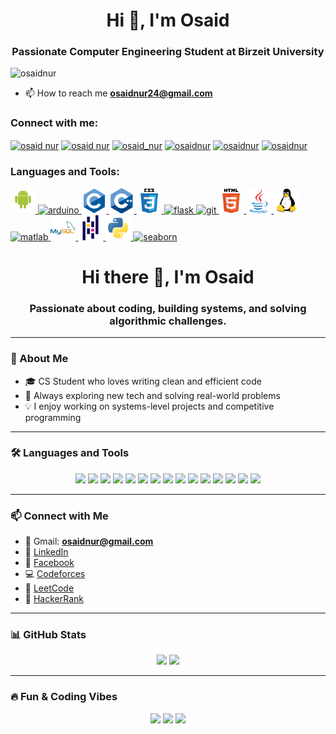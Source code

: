 <h1 align="center">Hi 👋, I'm Osaid</h1>
<h3 align="center">Passionate Computer Engineering Student at Birzeit University</h3>

<p align="left"> <img src="https://komarev.com/ghpvc/?username=osaidnur&label=Profile%20views&color=0e75b6&style=flat" alt="osaidnur" /> </p>

- 📫 How to reach me **osaidnur24@gmail.com**

<h3 align="left">Connect with me:</h3>
<p align="left">
<a href="https://linkedin.com/in/osaid nur" target="blank"><img align="center" src="https://raw.githubusercontent.com/rahuldkjain/github-profile-readme-generator/master/src/images/icons/Social/linked-in-alt.svg" alt="osaid nur" height="30" width="40" /></a>
<a href="https://fb.com/osaid nur" target="blank"><img align="center" src="https://raw.githubusercontent.com/rahuldkjain/github-profile-readme-generator/master/src/images/icons/Social/facebook.svg" alt="osaid nur" height="30" width="40" /></a>
<a href="https://instagram.com/osaid_nur" target="blank"><img align="center" src="https://raw.githubusercontent.com/rahuldkjain/github-profile-readme-generator/master/src/images/icons/Social/instagram.svg" alt="osaid_nur" height="30" width="40" /></a>
<a href="https://www.hackerrank.com/osaidnur" target="blank"><img align="center" src="https://raw.githubusercontent.com/rahuldkjain/github-profile-readme-generator/master/src/images/icons/Social/hackerrank.svg" alt="osaidnur" height="30" width="40" /></a>
<a href="https://codeforces.com/profile/osaidnur" target="blank"><img align="center" src="https://raw.githubusercontent.com/rahuldkjain/github-profile-readme-generator/master/src/images/icons/Social/codeforces.svg" alt="osaidnur" height="30" width="40" /></a>
<a href="https://www.leetcode.com/osaidnur" target="blank"><img align="center" src="https://raw.githubusercontent.com/rahuldkjain/github-profile-readme-generator/master/src/images/icons/Social/leet-code.svg" alt="osaidnur" height="30" width="40" /></a>
</p>

<h3 align="left">Languages and Tools:</h3>
<p align="left"> <a href="https://developer.android.com" target="_blank" rel="noreferrer"> <img src="https://raw.githubusercontent.com/devicons/devicon/master/icons/android/android-original-wordmark.svg" alt="android" width="40" height="40"/> </a> <a href="https://www.arduino.cc/" target="_blank" rel="noreferrer"> <img src="https://cdn.worldvectorlogo.com/logos/arduino-1.svg" alt="arduino" width="40" height="40"/> </a> <a href="https://www.cprogramming.com/" target="_blank" rel="noreferrer"> <img src="https://raw.githubusercontent.com/devicons/devicon/master/icons/c/c-original.svg" alt="c" width="40" height="40"/> </a> <a href="https://www.w3schools.com/cpp/" target="_blank" rel="noreferrer"> <img src="https://raw.githubusercontent.com/devicons/devicon/master/icons/cplusplus/cplusplus-original.svg" alt="cplusplus" width="40" height="40"/> </a> <a href="https://www.w3schools.com/css/" target="_blank" rel="noreferrer"> <img src="https://raw.githubusercontent.com/devicons/devicon/master/icons/css3/css3-original-wordmark.svg" alt="css3" width="40" height="40"/> </a> <a href="https://flask.palletsprojects.com/" target="_blank" rel="noreferrer"> <img src="https://www.vectorlogo.zone/logos/pocoo_flask/pocoo_flask-icon.svg" alt="flask" width="40" height="40"/> </a> <a href="https://git-scm.com/" target="_blank" rel="noreferrer"> <img src="https://www.vectorlogo.zone/logos/git-scm/git-scm-icon.svg" alt="git" width="40" height="40"/> </a> <a href="https://www.w3.org/html/" target="_blank" rel="noreferrer"> <img src="https://raw.githubusercontent.com/devicons/devicon/master/icons/html5/html5-original-wordmark.svg" alt="html5" width="40" height="40"/> </a> <a href="https://www.java.com" target="_blank" rel="noreferrer"> <img src="https://raw.githubusercontent.com/devicons/devicon/master/icons/java/java-original.svg" alt="java" width="40" height="40"/> </a> <a href="https://www.linux.org/" target="_blank" rel="noreferrer"> <img src="https://raw.githubusercontent.com/devicons/devicon/master/icons/linux/linux-original.svg" alt="linux" width="40" height="40"/> </a> <a href="https://www.mathworks.com/" target="_blank" rel="noreferrer"> <img src="https://upload.wikimedia.org/wikipedia/commons/2/21/Matlab_Logo.png" alt="matlab" width="40" height="40"/> </a> <a href="https://www.mysql.com/" target="_blank" rel="noreferrer"> <img src="https://raw.githubusercontent.com/devicons/devicon/master/icons/mysql/mysql-original-wordmark.svg" alt="mysql" width="40" height="40"/> </a> <a href="https://pandas.pydata.org/" target="_blank" rel="noreferrer"> <img src="https://raw.githubusercontent.com/devicons/devicon/2ae2a900d2f041da66e950e4d48052658d850630/icons/pandas/pandas-original.svg" alt="pandas" width="40" height="40"/> </a> <a href="https://www.python.org" target="_blank" rel="noreferrer"> <img src="https://raw.githubusercontent.com/devicons/devicon/master/icons/python/python-original.svg" alt="python" width="40" height="40"/> </a> <a href="https://seaborn.pydata.org/" target="_blank" rel="noreferrer"> <img src="https://seaborn.pydata.org/_images/logo-mark-lightbg.svg" alt="seaborn" width="40" height="40"/> </a> </p>




<h1 align="center">Hi there 👋, I'm Osaid</h1>
<h3 align="center">Passionate about coding, building systems, and solving algorithmic challenges.</h3>

---

### 🧠 About Me
- 🎓 CS Student who loves writing clean and efficient code  
- 🚀 Always exploring new tech and solving real-world problems  
- 💡 I enjoy working on systems-level projects and competitive programming

---

### 🛠️ Languages and Tools

<p align="center">
  <img src="https://img.icons8.com/color/48/android-os.png"/>
  <img src="https://img.icons8.com/color/48/arduino.png"/>
  <img src="https://img.icons8.com/color/48/c-programming.png"/>
  <img src="https://img.icons8.com/color/48/c-plus-plus-logo.png"/>
  <img src="https://img.icons8.com/color/48/css3.png"/>
  <img src="https://img.icons8.com/ios-filled/50/flask.png"/>
  <img src="https://img.icons8.com/color/48/html-5--v1.png"/>
  <img src="https://img.icons8.com/color/48/java-coffee-cup-logo.png"/>
  <img src="https://img.icons8.com/color/48/linux.png"/>
  <img src="https://img.icons8.com/color/48/matlab.png"/>
  <img src="https://img.icons8.com/color/48/mysql-logo.png"/>
  <img src="https://img.icons8.com/color/48/haskell.png"/>
  <img src="https://img.icons8.com/color/48/python--v1.png"/>
  <img src="https://img.icons8.com/external-tal-revivo-shadow-tal-revivo/48/external-pandas-a-software-library-written-for-the-python-programming-language-logo-shadow-tal-revivo.png"/>
  <img src="https://img.icons8.com/color/48/git.png"/>
</p>

---

### 📫 Connect with Me

- 📧 Gmail: **osaidnur@gmail.com**
- 💼 [LinkedIn](https://www.linkedin.com)  
- 👤 [Facebook](https://www.facebook.com)
- 💻 [Codeforces](https://codeforces.com)
- 🧩 [LeetCode](https://leetcode.com)
- 🏅 [HackerRank](https://www.hackerrank.com)

---

### 📊 GitHub Stats

<p align="center">
  <img src="https://github-readme-stats.vercel.app/api?username=osaidnur&show_icons=true&theme=dark" />
  <img src="https://github-readme-stats.vercel.app/api/top-langs/?username=osaidnur&layout=compact&theme=dark" />
</p>

---

### 🔥 Fun & Coding Vibes

<p align="center">
  <img src="https://media.giphy.com/media/26tn33aiTi1jkl6H6/giphy.gif" width="200" />
  <img src="https://media.giphy.com/media/3o6Zt481isNVuQI1l6/giphy.gif" width="200" />
  <img src="https://media.giphy.com/media/qgQUggAC3Pfv687qPC/giphy.gif" width="200" />
</p>



